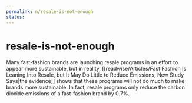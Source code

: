 ```yaml
---
permalink: n/resale-is-not-enough
status: 
---
```

# resale-is-not-enough

Many fast-fashion brands are launching resale programs in an effort to appear more sustainable, but in reality, [[readwise/Articles/Fast Fashion Is Leaning Into Resale, but It May Do Little to Reduce Emissions, New Study Says|the evidence]] shows that these programs will not do much to make brands more sustainable. In fact, resale programs only reduce the carbon dioxide emissions of a fast-fashion brand by 0.7%.
